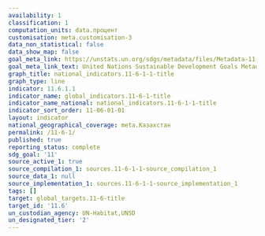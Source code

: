 ```yaml
---
availability: 1
classification: 1
computation_units: data.процент
customisation: meta.customisation-3
data_non_statistical: false
data_show_map: false
goal_meta_link: https://unstats.un.org/sdgs/metadata/files/Metadata-11-06-01.pdf
goal_meta_link_text: United Nations Sustainable Development Goals Metadata (pdf 2066kB)
graph_title: national_indicators.11-6-1-1-title
graph_type: line
indicator: 11.6.1.1
indicator_name: global_indicators.11-6-1-title
indicator_name_national: national_indicators.11-6-1-1-title
indicator_sort_order: 11-06-01-01
layout: indicator
national_geographical_coverage: meta.Казахстан
permalink: /11-6-1/
published: true
reporting_status: complete
sdg_goal: '11'
source_active_1: true
source_compilation_1: sources.11-6-1-1-source_compilation_1
source_data_1: null
source_implementation_1: sources.11-6-1-1-source_implementation_1
tags: []
target: global_targets.11-6-title
target_id: '11.6'
un_custodian_agency: UN-Habitat,UNSD
un_designated_tier: '2'
---
```

